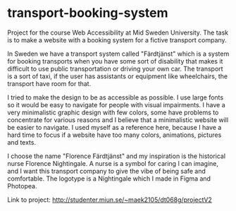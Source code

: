 # transport-booking-system
Project for the course Web Accessibility at Mid Sweden University. The task is to make a website with a booking system for a fictive transport company.

In Sweden we have a transport system called "Färdtjänst" which is a system for booking transports when you have some sort of disability that makes it difficult to 
use public transportation or driving your own car. The transport is a sort of taxi, if the user has assistants or equipment like wheelchairs, the transport have room for that.

I tried to make the design to be as accessible as possible. I use large fonts so it would be easy to navigate for people with visual impairments. I have a very minimalistic graphic design with few colors, some have problems to concentrate for various reasons and I believe that a minimalistic website will be easier to navigate. I used myself as a reference here, because I have a hard time to focus if a website have too many colors, animations, pictures and texts. 

I choose the name "Florence Färdtjänst" and my inspiration is the historical nurse Florence Nightingale. A nurse is a symbol for caring I can imagine, and I want this transport company to give the vibe of being safe and comfortable. The logotype is a Nightingale which I made in Figma and Photopea.

Link to project: http://studenter.miun.se/~maek2105/dt068g/projectV2
